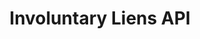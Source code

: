 ---
title: Involuntary Liens API
excerpt: >-
  Go beyond our standard tax_liens & add Involuntary Lien Data to your Insights
  on a Property
api:
  file: property-apis.json
  operationId: involuntary-lien-api
deprecated: false
hidden: false
metadata:
  title: ''
  description: ''
  robots: index
next:
  description: ''
---